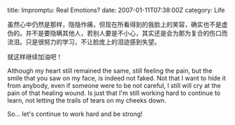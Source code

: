 title: Impromptu: Real Emotions?
date: 2007-01-11T07:38:00Z
category: Life

虽然心中仍然是那样，隐隐作痛，但现在所看得到的我脸上的笑容，确实也不是虚伪的。并不是要隐瞒其他人，若别人要是不小心，其实还是会为那为复合的伤口而流泪。只是很努力的学习，不让脸庞上的泪迹感到失望。

就这样继续加油吧！

Although my heart still remained the same, still feeling the pain, but the smile that you saw on my face, is indeed not faked. Not that I want to hide it from anybody, even if someone were to be not careful, I still will cry at the pain of that healing wound. Is just that I'm still working hard to continue to learn, not letting the trails of tears on my cheeks down.

So… let's continue to work hard and be strong!
